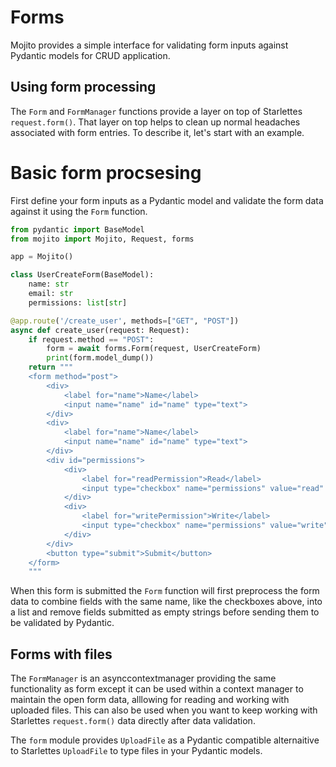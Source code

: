 # Forms
Mojito provides a simple interface for validating form inputs against Pydantic models for CRUD application.

## Using form processing
The `Form` and `FormManager` functions provide a layer on top of Starlettes `request.form()`. That layer on top helps to clean up normal headaches associated with form entries. To describe it, let's start with an example.

# Basic form procsesing
First define your form inputs as a Pydantic model and validate the form data against it using the `Form` function.
```py
from pydantic import BaseModel
from mojito import Mojito, Request, forms

app = Mojito()

class UserCreateForm(BaseModel):
    name: str
    email: str
    permissions: list[str]

@app.route('/create_user', methods=["GET", "POST"])
async def create_user(request: Request):
    if request.method == "POST":
        form = await forms.Form(request, UserCreateForm)
        print(form.model_dump())
    return """
    <form method="post">
        <div>
            <label for="name">Name</label>
            <input name="name" id="name" type="text">
        </div>
        <div>
            <label for="name">Name</label>
            <input name="name" id="name" type="text">
        </div>
        <div id="permissions">
            <div>
                <label for="readPermission">Read</label>
                <input type="checkbox" name="permissions" value="read" id="readPermission">
            </div>
            <div>
                <label for="writePermission">Write</label>
                <input type="checkbox" name="permissions" value="write" id="writePermission">
            </div>
        </div>
        <button type="submit">Submit</button>
    </form>
    """
```

When this form is submitted the `Form` function will first preprocess the form data to combine fields with the same name, like the checkboxes above, into a list and remove fields submitted as empty strings before sending them to be validated by Pydantic. 

## Forms with files
The `FormManager` is an asynccontextmanager providing the same functionality as form except it can be used within a context manager to maintain the open form data, alllowing for reading and working with uploaded files. This can also be used when you want to keep working with Starlettes `request.form()` data directly after data validation.

The `form` module provides `UploadFile` as a Pydantic compatible alternaitive to Starlettes `UploadFile` to type files in your Pydantic models.

